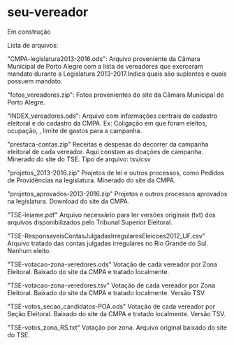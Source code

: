 # seu-vereador
Em construção

Lista de arquivos:

"CMPA-legislatura2013-2016.ods":
  Arquivo proveniente da Câmara Municipal de Porto Alegre com a lista de vereadores que exerceram mandato durante a Legislatura 2013-2017.Indica quais são suplentes e quais possuem mandato.
  
"fotos_vereadores.zip":
  Fotos provenientes do site da Câmara Municipal de Porto Alegre.

"INDEX_vereadores.ods":
  Arquivo com informações centrais do cadastro eleitoral e do cadastro da CMPA. Ex: Coligação em que foram eleitos, ocupação, , limite de gastos para a campanha.
  
"prestaca-contas.zip"
  Receitas e despesas do decorrer da campanha eleitoral de cada vereador. Aqui constam as doações de campanha. Minerado do site do TSE. Tipo de arquivo: tsv/csv
  
"projetos_2013-2016.zip"
  Projetos de lei e outros processos, como Pedidos de Providências na legislatura. Minerado do site da CMPA.

"projetos_aprovados-2013-2016.zip"
  Projetos e outros processos aprovados na legislatura. Download do site da CMPA.
  
"TSE-leiame.pdf"
  Arquivo necessário para ler versões originais (txt) dos arquivos disponibilizados pelo Tribunal Superior Eleitoral.

"TSE-ResponsaveisContasJulgadasIrregularesEleicoes2012_UF.csv"
  Arquivo tratado das contas julgadas irregulares no Rio Grande do Sul. Nenhum eleito.

"TSE-votacao-zona-veredores.ods"
  Votação de cada vereador por Zona Eleitoral. Baixado do site da CMPA e tratado localmente.
  
"TSE-votacao-zona-veredores.tsv"
  Votação de cada vereador por Zona Eleitoral. Baixado do site da CMPA e tratado localmente. Versão TSV.

"TSE-votos_secao_candidatos-POA.ods"
  Votação de cada vereador por Seção Eleitoral. Baixado do site da CMPA e tratado localmente. Versão TSV.
  
"TSE-votos_zona_RS.txt"
  Votação por zona. Arquivo original baixado do site do TSE.
